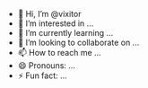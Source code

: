 - 👋 Hi, I’m @vixitor
- 👀 I’m interested in ...
- 🌱 I’m currently learning ...
- 💞️ I’m looking to collaborate on ...
- 📫 How to reach me ...
- 😄 Pronouns: ...
- ⚡ Fun fact: ...

<!---
vixitor/vixitor is a ✨ special ✨ repository because its `README.md` (this file) appears on your GitHub profile.
You can click the Preview link to take a look at your changes.
--->
